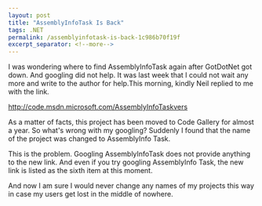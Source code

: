 ```yaml
---
layout: post
title: "AssemblyInfoTask Is Back"
tags: .NET
permalink: /assemblyinfotask-is-back-1c986b70f19f
excerpt_separator: <!--more-->
---
```

I was wondering where to find AssemblyInfoTask again after GotDotNet got down. And googling did not help. It was last week that I could not wait any more and write to the author for help.This morning, kindly Neil replied to me with the link.

http://code.msdn.microsoft.com/AssemblyInfoTaskvers

As a matter of facts, this project has been moved to Code Gallery for almost a year. So what's wrong with my googling? Suddenly I found that the name of the project was changed to AssemblyInfo Task.

This is the problem. Googling AssemblyInfoTask does not provide anything to the new link. And even if you try googling AssemblyInfo Task, the new link is listed as the sixth item at this moment.

And now I am sure I would never change any names of my projects this way in case my users get lost in the middle of nowhere.
<!--more-->

